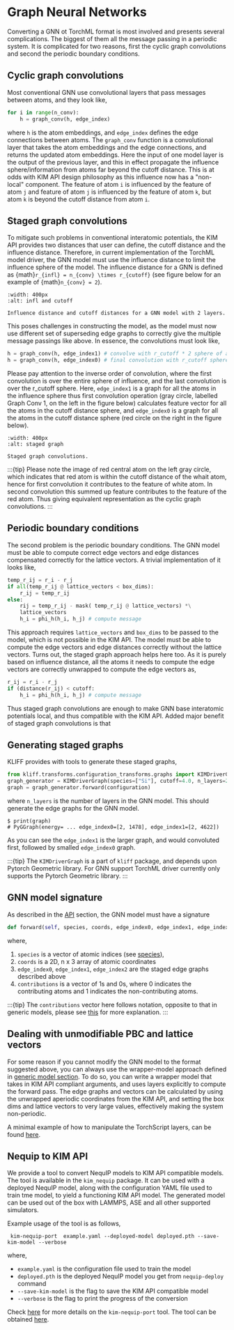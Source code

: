 # Graph Neural Networks

Converting a GNN ot TorchML format is most involved and presents several complications.
The biggest of them all the message passing in a periodic system. It is complicated
for two reasons, first the cyclic graph convolutions and second the periodic boundary
conditions.

## Cyclic graph convolutions

Most conventional GNN use convolutional layers that pass messages between atoms, and
they look like,

```python
for i in range(n_conv):
    h = graph_conv(h, edge_index)
```

where `h` is the atom embeddings, and `edge_index` defines the edge connections between
atoms. The `graph_conv` function is a convolutional layer that takes the atom embeddings
and the edge connections, and returns the updated atom embeddings.
Here the input of one model layer is the output of the previous layer, and this in effect
propagate the influence sphere/information from atoms far beyond the cutoff distance.
This is at odds with KIM API design philosophy as this influence now has a "non-local"
component. The feature of atom `i` is influenced by the feature of atom `j` and feature of
atom `j` is influenced by the feature of atom `k`, but atom `k` is beyond the cutoff distance
from atom `i`.

## Staged graph convolutions

To mitigate such problems in conventional interatomic potentials, the
KIM API provides two distances that user can define, the cutoff distance and the influence
distance. Therefore, in current implementation of the TorchML model driver, the GNN model
must use the influence distance to limit the influence sphere of the model. The influence
distance for a GNN is defined as {math}`r_{infl} = n_{conv} \times r_{cutoff}` (see figure below
for an example of {math}`n_{conv} = 2`).

```{figure} _static/infl_dist.png
:width: 400px
:alt: infl and cutoff

Influence distance and cutoff distances for a GNN model with 2 layers.
```

This poses challenges in constructing the model, as the model must now use different set of
superseding edge graphs to correctly give the multiple message passings like above.
In essence, the convolutions must look like,

```python
h = graph_conv(h, edge_index1) # convolve with r_cutoff * 2 sphere of atoms, r_infl
h = graph_conv(h, edge_index0) # final convolution with r_cutoff sphere of atoms
```

Please pay attention to the inverse order of convolution, where the first convolution is
over the entire sphere of influence, and the last convolution is over the r_cutoff sphere.
Here, `edge_index1` is a graph for all the atoms in the influence sphere thus first convolution
operation (gray circle, labelled Graph Conv 1, on the left in the figure below) calculates
feature vector for all the atoms in the cutoff distance sphere, and `edge_index0` is a
graph for all the atoms in the cutoff distance sphere (red circle on the right in the figure below).

```{figure} _static/conv.png
:width: 400px
:alt: staged graph

Staged graph convolutions.
```

:::{tip}
Please note the image of red central atom on the left gray circle, which indicates that
red atom is within the cutoff distance of the whait atom, hence for first convolution
it contributes to the feature of white atom. In second convolution this summed up feature
contributes to the feature of the red atom. Thus giving equivalent representation as the
cyclic graph convolutions.
:::

## Periodic boundary conditions

The second problem is the periodic boundary conditions. The GNN model must be able to
compute correct edge vectors and edge distances compensated correctly for the lattice vectors.
A trivial implementation of it looks like,

```python
temp_r_ij = r_i - r_j
if all(temp_r_ij @ lattice_vectors < box_dims):
    r_ij = temp_r_ij
else:
    rij = temp_r_ij - mask( temp_r_ij @ lattice_vectors) *\
    lattice_vectors
    h_i = phi_h(h_i, h_j) # compute message
```

This approach requires `lattice_vectors` and `box_dims` to be passed to the model, which is
not possible in the KIM API. The model must be able to compute the edge vectors and edge distances
correctly without the lattice vectors. Turns out, the staged graph approach helps here too.
As it is purely based on influence distance, all the atoms it needs to compute the edge vectors
are correctly unwrapped to compute the edge vectors as,

```python
r_ij = r_i - r_j
if (distance(r_ij) < cutoff:
    h_i = phi_h(h_i, h_j) # compute message
```

Thus staged graph convolutions are enough to make GNN base interatomic potentials local, and
thus compatible with the KIM API. Added major benefit of staged graph convolutions is that

## Generating staged graphs

KLIFF provides with tools to generate these staged graphs,

```python
from kliff.transforms.configuration_transforms.graphs import KIMDriverGraph
graph_generator = KIMDriverGraph(species=["Si"], cutoff=4.0, n_layers=2)
graph = graph_generator.forward(configuration)
```

where `n_layers` is the number of layers in the GNN model. This should generate the edge
graphs for the GNN model.

```shell
$ print(graph)
# PyGGraph(energy= ... edge_index0=[2, 1478], edge_index1=[2, 4622])
```

As you can see the `edge_index1` is the larger graph, and would convoluted first, followed
by smalled `edge_index0` graph.

:::{tip}
The `KIMDriverGraph` is a part of `kliff` package, and depends upon Pytorch Geometric library.
For GNN support TorchML driver currently only supports the Pytorch Geometric library.
:::

## GNN model signature

As described in the [API](#signature-target) section, the GNN model must have a signature

```python
def forward(self, species, coords, edge_index0, edge_index1, edge_index2, contributions)
```

where,

1. `species` is a vector of atomic indices (see [species](#species-target)),
2. `coords` is a 2D, n x 3 array of atomic coordinates
3. `edge_index0`, `edge_index1`, `edge_index2` are the staged edge graphs described above
4. `contributions` is a vector of 1s and 0s, where 0 indicates the contributing atoms and 1 indicates the non-contributing atoms.

:::{tip}
The `contributions` vector here follows notation, opposite to that in generic models, please
see [this](#contributing-target) for more explanation.
:::

## Dealing with unmodifiable PBC and lattice vectors

For some reason if you cannot modify the GNN model to the format suggested above, you
can always use the wrapper-model approach defined in [generic model section](#generic-target).
To do so, you can write a wrapper model that takes in KIM API compliant arguments, and
uses layers explicitly to compute the forward pass. The edge graphs and vectors can be calculated
by using the unwrapped aperiodic coordinates from the KIM API, and setting the box dims and
lattice vectors to very large values, effectively making the system non-periodic.

A minimal example of how to manipulate the TorchScript layers, can be found [here](#appendix-torchscript-target).

## Nequip to KIM API

We provide a tool to convert NequIP models to KIM API compatible models. The tool is available
in the `kim_nequip` package. It can be used with a deployed NequIP model, along with the
configuration YAML file used to train tme model, to yield a functioning KIM API model.
The generated model can be used out of the box with LAMMPS, ASE and all other supported
simulators.

Example usage of the tool is as follows,

```shell
 kim-nequip-port  example.yaml --deployed-model deployed.pth --save-kim-model --verbose
```

where,

- `example.yaml` is the configuration file used to train the model
- `deployed.pth` is the deployed NequIP model you get from `nequip-deploy` command
- `--save-kim-model` is the flag to save the KIM API compatible model
- `--verbose` is the flag to print the progress of the conversion

Check [here](#nequip-port-target) for more details on the `kim-nequip-port` tool. The tool can be obtained
[here](https://github.com/ipcamit/kim_nequip).
